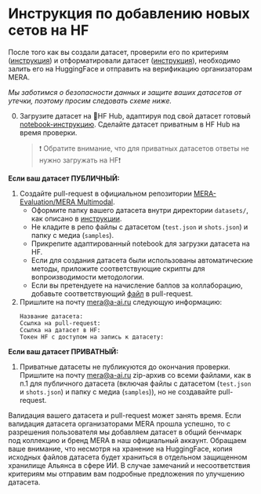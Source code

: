 # Инструкция по добавлению новых сетов на HF

После того как вы создали датасет, проверили его по критериям ([инструкция](dataset_criteria.md)) и отформатировали датасет ([инструкция](dataset_formatting.md)), необходимо залить его на HuggingFace и отправить на верификацию организаторам MERA. 

*Мы заботимся о безопасности данных и защите ваших датасетов от утечки, поэтому просим следовать схеме ниже.*

0. Загрузите датасет на 🤗HF Hub, адаптируя под свой датасет готовый [notebook-инструкцию](../utils/upload_dataset_to_HF.ipynb). Сделайте датасет приватным в HF Hub на время проверки. 

    >❗️ Обратите внимание, что для приватных датасетов ответы не нужно загружать на HF❗️

**Если ваш датасет ПУБЛИЧНЫЙ:**

1. Создайте pull-request в официальном репозитории [MERA-Evaluation/MERA Multimodal](https://github.com/MERA-Evaluation/MERA_MULTIMODAL).
    - Оформите папку вашего датасета внутри директории `datasets/`, как описано в [инструкции](dataset_formatting.md).
    - Не кладите в репо файлы с датасетом (`test.json` и `shots.json`) и папку с медиа (`samples`).
    - Прикрепите адаптированный notebook для загрузки датасета на HF.
    - Если для создания датасета были использованы автоматические методы, приложите соответствующие скрипты для вопроизводимости методологии.
    - Если вы претендуете на начисление баллов за коллаборацию, добавьте соответствующий [файл](./collab_bonus.md#начисление-баллов) в pull-request.
2. Пришлите на почту mera@a-ai.ru следующую информацию:
    ```
    Название датасета: 
    Ссылка на pull-request: 
    Ссылка на датасет в HF: 
    Токен HF с доступом на запись к датасету: 
    ```


**Если ваш датасет ПРИВАТНЫЙ:**
1. Приватные датасеты не публикуются до окончания проверки. Пришлите на почту mera@a-ai.ru zip-архив со всеми файлами, как в п.1 для публичного датасета (включая файлы с датасетом (`test.json` и `shots.json`) и папку с медиа (`samples`)), но не создавайте pull-request.


Валидация вашего датасета и pull-request может занять время. Если валидация датасета организаторами MERA прошла успешно, то с разрешения пользователя мы добавляем датасет в общий бенчмарк под коллекцию и бренд MERA в наш официальный аккаунт. Обращаем ваше внимание, что несмотря на хранение на HuggingFace, копия исходных файлов датасета будет храниться в отдельном защищенном хранилище Альянса в сфере ИИ. В случае замечаний и несоответствия критериям мы отправим вам подробные предложения по улучшению датасета.
